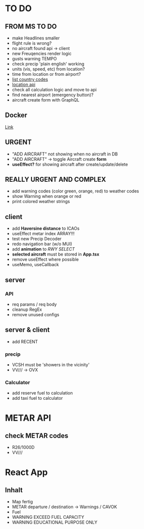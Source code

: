 # TO DO

## FROM MS TO DO

- make Headlines smaller
- flight rule is wrong?
- no aircraft found api -> client
- new Freuqencies render logic
- gusts warning TEMPO
- check precip 'plain english' working
- units (vis, speed, etc) from location?
- time from location or from airport?
- [list country codes](https://de.wikipedia.org/wiki/ISO-3166-1-Kodierliste)
- [location api](https://ipapi.co/api/#complete-location)
- check all calculation logic and move to api
- find nearest airport (emergency button)?
- aircraft create form with GraphQL

## Docker

[Link](https://medium.com/@antonio.maccarini/dockerize-a-react-application-with-node-js-postgres-and-nginx-124c204029d4)

## URGENT

- "ADD AIRCRAFT" not showing when no aircraft in DB
- "ADD AIRCRAFT" -> toggle Aircraft create **form**
- **useEffect?** for showing aircraft after create/update/delete

## REALLY URGENT AND COMPLEX

- add warning codes (color green, orange, red) to weather codes
- show Warning when orange or red
- print colored weather strings

## client

- add **Haversine distance** to ICAOs
- useEffect metar index ARRAY!!!
- test new Precip Decoder
- redo navigation bar (w/o MUI)
- add **animation** to _RWY SELECT_
- **selected aircraft** must be stored in **App.tsx**
- remove useEffect where possible
- useMemo, useCallback

## server

### API

- req params / req body
- cleanup RegEx
- remove unused configs

## server & client

- add RECENT

### precip

- VCSH must be 'showers in the vicinity'
- VV/// -> OVX

### Calculator

- add reserve fuel to calculation
- add taxi fuel to calculator

# METAR API

## check METAR codes

- R26/1000D
- VV///

# React App

## Inhalt

- Map fertig
- METAR departure / destination -> Warnings / CAVOK
- Fuel
- WARNING EXCEED FUEL CAPACITY
- WARNING EDUCATIONAL PURPOSE ONLY
